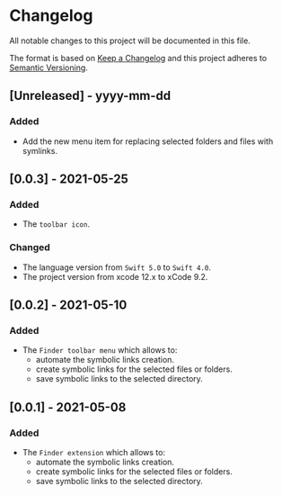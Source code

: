 # Changelog

All notable changes to this project will be documented in this file.

The format is based on [Keep a Changelog](http://keepachangelog.com/) and this project adheres to [Semantic Versioning](http://semver.org/).

## [Unreleased] - yyyy-mm-dd

### Added

- Add the new menu item for replacing selected folders and files with symlinks.

## [0.0.3] - 2021-05-25

### Added

- The `toolbar icon`.

### Changed

- The language version from `Swift 5.0` to `Swift 4.0`.
- The project version from xcode 12.x to xCode 9.2.

## [0.0.2] - 2021-05-10

### Added

- The `Finder toolbar menu`  which allows to:
  - automate the symbolic links creation.
  - create symbolic links for the selected files or folders.
  - save symbolic links to the selected directory.

## [0.0.1] - 2021-05-08

### Added

- The `Finder extension`  which allows to:
  - automate the symbolic links creation.
  - create symbolic links for the selected files or folders.
  - save symbolic links to the selected directory.